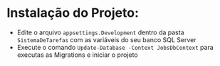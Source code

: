 # Instalação do Projeto:

- Edite o arquivo `appsettings.Development` dentro da pasta `SistemaDeTarefas` com as variáveis do seu banco SQL Server
- Execute o comando `Update-Database -Context JobsDbContext` para executas as Migrations e iniciar o projeto
